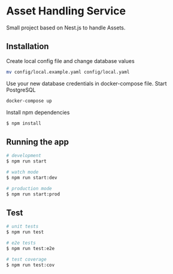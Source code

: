 # Asset Handling Service
Small project based on Nest.js to handle Assets. 

## Installation

Create local config file and change database values
```bash
mv config/local.example.yaml config/local.yaml
```

Use your new database credentials in docker-compose file. Start PostgreSQL
```bash
docker-compose up
```

Install npm dependencies
```bash
$ npm install
```

## Running the app

```bash
# development
$ npm run start

# watch mode
$ npm run start:dev

# production mode
$ npm run start:prod
```

## Test

```bash
# unit tests
$ npm run test

# e2e tests
$ npm run test:e2e

# test coverage
$ npm run test:cov
```